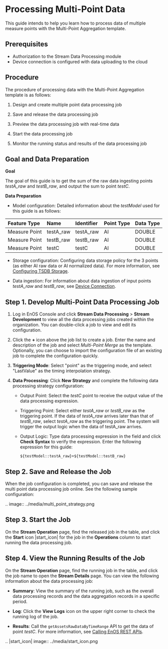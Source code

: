 # Processing Multi-Point Data

This guide intends to help you learn how to process data of multiple measure points with the Multi-Point Aggregation template.

## Prerequisites

- Authorization to the Stream Data Processing module
- Device connection is configured with data uploading to the cloud

## Procedure

The procedure of processing data with the Multi-Point Aggregation template is as follows:

1. Design and create multiple point data processing job

2. Save and release the data processing job

3. Preview the data processing job with real-time data

4. Start the data processing job

5. Monitor the running status and results of the data processing job

## Goal and Data Preparation

**Goal**

The goal of this guide is to get the sum of the raw data ingesting points *testA_raw* and *testB_raw*, and output the sum to point *testC*.

**Data Preparation**

- Model configuration: Detailed information about the *testModel* used for this guide is as follows:

| Feature Type  | Name      | Identifier | Point Type | Data Type |
|:--------------|:----------|:-----------|:-----------|:----------|
| Measure Point | testA_raw | testA_raw  | AI         | DOUBLE    |
| Measure Point | testB_raw | testB_raw  | AI         | DOUBLE    |
| Measure Point | testC     | testC      | AI         | DOUBLE    |

- Storage configuration: Configuring data storage policy for the 3 points (as either AI raw data or AI normalized data). For more information, see [Configuring TSDB Storage](https://www.envisioniot.com/docs/data-asset/en/latest/configuring_tsdb_storage.html).

- Data ingestion: For information about data ingestion of input points *testA_raw* and *testB_raw*, see [Device Connection](https://www.envisioniot.com/docs/device-connection/en/latest/quickstart/gettingstarted_device_connection.html).

## Step 1. Develop Multi-Point Data Processing Job

1. Log in EnOS Console and click **Stream Data Processing** > **Stream Development** to view all the data processing jobs created within the organization. You can double-click a job to view and edit its configuration.

2. Click the **+** icon above the job list to create a job. Enter the name and description of the job and select *Multi-Point Merge* as the template. Optionally, you can choose to import the configuration file of an existing job to complete the configuration quickly.

3. **Triggering Mode**: Select "point" as the triggering mode, and select "LastValue" as the timing interpolation strategy.

4. **Data Processing**: Click **New Strategy** and complete the following data processing strategy configuration:

   - Output Point: Select the *testC* point to receive the output value of the data processing expression.

   - Triggering Point: Select either *testA_raw* or *testB_raw* as the triggering point. If the data of *testA_raw* arrives later than that of *testB_raw*, select *testA_raw* as the triggering point. The system will trigger the output logic when the data of testA_raw arrives.

   - Output Logic: Type data processing expression in the field and click **Check Syntax** to verify the expression. Enter the following expression for this guide:

     ```
     ${testModel::testA_raw}+${testModel::testB_raw}
     ```

## Step 2. Save and Release the Job

When the job configuration is completed, you can save and release the multi point data processing job online. See the following sample configuration:

.. image:: ../media/multi_point_strategy.png

## Step 3. Start the Job

On the **Stream Operation** page, find the released job in the table, and click the **Start** icon |start_icon| for the job in the **Operations** column to start running the data processing job.

## Step 4. View the Running Results of the Job

On the **Stream Operation** page, find the running job in the table, and click the job name to open the **Stream Details** page. You can view the following information about the data processing job:

- **Summary**: View the summary of the running job, such as the overall data processing records and the data aggregation records in a specific period.

- **Log**: Click the **View Logs** icon on the upper right corner to check the running log of the job.

- **Results**: Call the `getAssetsRawDataByTimeRange` API to get the data of point *testC*. For more information, see [Calling EnOS REST APIs](https://www.envisioniot.com/docs/app-development/en/latest/call_enos_api.html).

.. |start_icon| image:: ../media/start_icon.png

<!--end-->
